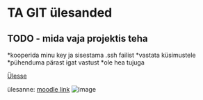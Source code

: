 # TA GIT ülesanded
<a name="readme-top"></a> 
## TODO - mida vaja projektis teha
*kooperida minu key ja sisestama .ssh failist
*vastata küsimustele
*pühenduma pärast igat vastust
*ole hea tujuga

  <a href="#readme-top">Ülesse</a>
  
ülesanne:
<a href="https://moodle.edu.ee/mod/assign/view.php?id=2732886" target="_blank">moodle link</a>
![image](https://github.com/user-attachments/assets/b9b4158d-9126-4b20-a19e-86dd1e0a3e58)
